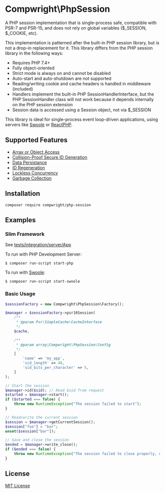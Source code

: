 # Compwright\PhpSession

A PHP session implementation that is single-process safe, compatible with PSR-7 and PSR-15, and
does not rely on global variables ($_SESSION, $_COOKIE, etc).

This implementation is patterned after the built-in PHP session library, but is not a drop-in
replacement for it. This library differs from the PHP session library in the following ways:

* Requires PHP 7.4+
* Fully object-oriented
* Strict mode is always on and cannot be disabled
* Auto-start and auto-shutdown are not supported
* Reading/writing cookie and cache headers is handled in middleware (included)
* Handlers implement the built-in PHP SessionHandlerInterface, but the PHP SessionHandler class
  will not work because it depends internally on the PHP session extension
* Session data is accessed using a Session object, not via $_SESSION

This library is ideal for single-process event loop-driven applications, using servers like
[Swoole](https://www.swoole.co.uk) or [ReactPHP](https://reactphp.org).

## Supported Features

* [Array or Object Access](features/access.feature)
* [Collision-Proof Secure ID Generation](features/id.feature)
* [Data Persistance](features/persistence.feature)
* [ID Regeneration](features/regeneration.feature)
* [Lockless Concurrency](features/concurrency.feature)
* [Garbage Collection](features/gc.feature)

## Installation

    composer require compwright/php-session

## Examples

### Slim Framework

See [tests/integration/server/App](tests/integration/server/App)

To run with PHP Development Server:

    $ composer run-script start-php

To run with [Swoole](https://www.swoole.co.uk/docs/get-started/installation):

    $ composer run-script start-swoole

### Basic Usage

```php
$sessionFactory = new Compwright\PhpSession\Factory();

$manager = $sessionFactory->psr16Session(
    /**
     * @param Psr\SimpleCache\CacheInterface
     */
    $cache,

    /**
     * @param array|Compwright\PhpSession\Config
     */
    [
        'name' => 'my_app',
        'sid_length' => 48,
        'sid_bits_per_character' => 5,
    ]
);

// Start the session
$manager->id($sid); // Read $sid from request
$started = $manager->start();
if ($started === false) {
    throw new RuntimeException("The session failed to start");
}

// Read/write the current session
$session = $manager->getCurrentSession();
$session["foo"] = "bar";
unset($session["bar"]);

// Save and close the session
$ended = $manager->write_close();
if ($ended === false) {
    throw new RuntimeException("The session failed to close properly, data may have been lost");
}
```

## License

[MIT License](LICENSE)
